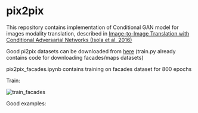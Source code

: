 # pix2pix
This repository contains implementation of Conditional GAN model for images modality translation, described in [Image-to-Image Translation with Conditional Adversarial Networks (Isola et al. 2016)](https://arxiv.org/pdf/1611.07004.pdf)

Good pi2pix datasets can be downloaded from [here](http://efrosgans.eecs.berkeley.edu/pix2pix/datasets/) (train.py already contains code for downloading facades/maps datasets)

pix2pix_facades.ipynb contains training on facades dataset for 800 epochs

Train:

![train_facades](https://user-images.githubusercontent.com/44977318/103275657-b6488600-49d5-11eb-9fd0-d30b89b5f0e8.jpg)

Good examples:

